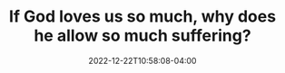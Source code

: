 ---
title: "If God loves us so much, why does he allow so much suffering?"
description: "O God, Where art thou?"
featured_image: "/images/posts/gethsemane.jpg"
date: 2022-12-22T10:58:08-04:00
tags: ["love", "God, nature of"]
---